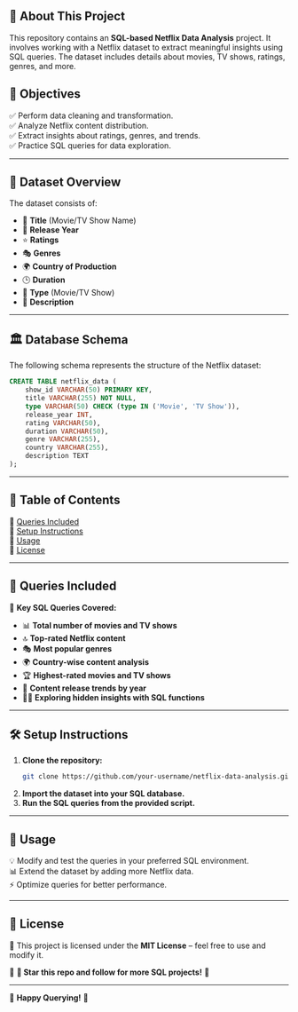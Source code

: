 
##  📢 About This Project
This repository contains an **SQL-based Netflix Data Analysis** project. It involves working with a Netflix dataset to extract meaningful insights using SQL queries. The dataset includes details about movies, TV shows, ratings, genres, and more.

## 🎯 Objectives
✅ Perform data cleaning and transformation.  
✅ Analyze Netflix content distribution.  
✅ Extract insights about ratings, genres, and trends.  
✅ Practice SQL queries for data exploration.  

---

## 📂 Dataset Overview
The dataset consists of:
- 🎥 **Title** (Movie/TV Show Name)
- 📅 **Release Year**
- ⭐ **Ratings**
- 🎭 **Genres**
- 🌍 **Country of Production**
- 🕒 **Duration**
- 📌 **Type** (Movie/TV Show)
- 📜 **Description**

---

## 🏛 Database Schema
The following schema represents the structure of the Netflix dataset:

```sql
CREATE TABLE netflix_data (
    show_id VARCHAR(50) PRIMARY KEY,
    title VARCHAR(255) NOT NULL,
    type VARCHAR(50) CHECK (type IN ('Movie', 'TV Show')),
    release_year INT,
    rating VARCHAR(50),
    duration VARCHAR(50),
    genre VARCHAR(255),
    country VARCHAR(255),
    description TEXT
);
```

---

## 📖 Table of Contents
🔹 [Queries Included](#-queries-included)  
🔹 [Setup Instructions](#-setup-instructions)  
🔹 [Usage](#-usage)  
🔹 [License](#-license)  

---

## 📝 Queries Included
📌 **Key SQL Queries Covered:**
- 📊 **Total number of movies and TV shows**  
- 🔝 **Top-rated Netflix content**  
- 🎭 **Most popular genres**  
- 🌍 **Country-wise content analysis**  
- 🏆 **Highest-rated movies and TV shows**  
- 📅 **Content release trends by year**  
- 🕵️‍♂️ **Exploring hidden insights with SQL functions**  

---

## 🛠 Setup Instructions
1. **Clone the repository:**  
   ```sh
   git clone https://github.com/your-username/netflix-data-analysis.git
   ```
2. **Import the dataset into your SQL database.**
3. **Run the SQL queries from the provided script.**

---

## 🚀 Usage
💡 Modify and test the queries in your preferred SQL environment.  
📊 Extend the dataset by adding more Netflix data.  
⚡ Optimize queries for better performance.  

---

## 📜 License
📌 This project is licensed under the **MIT License** – feel free to use and modify it.

📌 **🌟 Star this repo and follow for more SQL projects!** 🚀

---  
🎯 **Happy Querying!** 🎯



